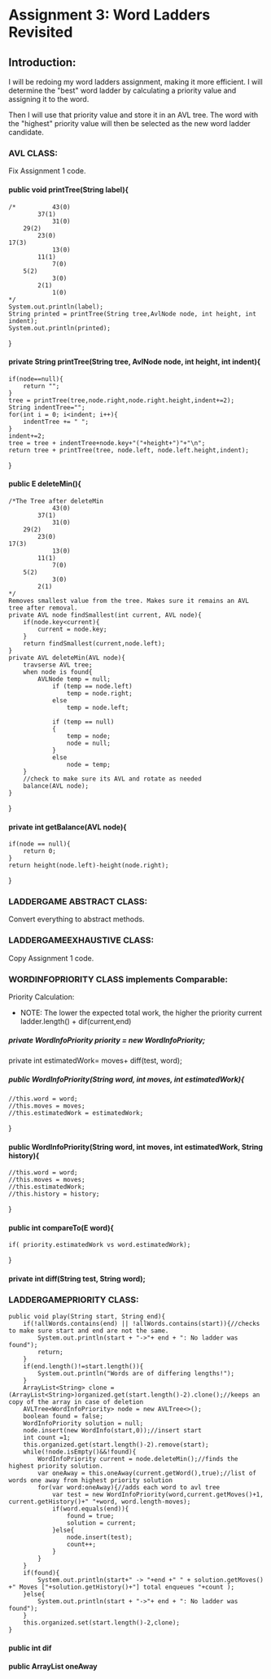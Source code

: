 # Assignment 3: Word Ladders Revisited

## Introduction:

I will be redoing my word ladders assignment, making it more efficient. I will determine the "best" word ladder by 
calculating a priority value and assigning it to the word.

Then I will use that priority value and store it in an AVL tree. The word with the "highest" priority value will then be 
selected as the new word ladder candidate.

### AVL CLASS:

Fix Assignment 1 code.
#### public void printTree(String label){
    /*          43(0)
            37(1)
                31(0)
        29(2)
            23(0)
    17(3)
                13(0)
            11(1)
                7(0)
        5(2)
                3(0)
            2(1)
                1(0)
    */
    System.out.println(label);
    String printed = printTree(String tree,AvlNode node, int height, int indent);
    System.out.println(printed);
}
#### private String printTree(String tree, AvlNode node, int height, int indent){
    if(node==null){
        return "";
    }
    tree = printTree(tree,node.right,node.right.height,indent+=2);
    String indentTree="";
    for(int i = 0; i<indent; i++){
        indentTree += " ";
    }
    indent+=2;
    tree = tree + indentTree+node.key+"("+height+")"+"\n";
    return tree + printTree(tree, node.left, node.left.height,indent);

}
#### public E deleteMin(){
    /*The Tree after deleteMin
                43(0)
            37(1)
                31(0)
        29(2)
            23(0)
    17(3)
                13(0)
            11(1)
                7(0)
        5(2)
                3(0)
            2(1)
    */
    Removes smallest value from the tree. Makes sure it remains an AVL tree after removal.
    private AVL node findSmallest(int current, AVL node){
        if(node.key<current){
            current = node.key;
        }
        return findSmallest(current,node.left);
    }
    private AVL deleteMin(AVL node){
        travserse AVL tree;
        when node is found{
            AVLNode temp = null;
				if (temp == node.left)
					temp = node.right;
				else
					temp = node.left;

				if (temp == null)
				{
					temp = node;
					node = null;
				}
				else 
					node = temp;
        }
        //check to make sure its AVL and rotate as needed
        balance(AVL node);
    }
}
#### private int getBalance(AVL node){
    if(node == null){
        return 0;
    }
    return height(node.left)-height(node.right);
}

### LADDERGAME ABSTRACT CLASS:
Convert everything to abstract methods.

### LADDERGAMEEXHAUSTIVE CLASS:

Copy Assignment 1 code.
### WORDINFOPRIORITY CLASS implements Comparable:
Priority Calculation:
* NOTE: The lower the expected total work, the higher the priority
current ladder.length() + dif(current,end)

##### private WordInfoPriority priority = new WordInfoPriority;
private int estimatedWork= moves+ diff(test, word);
##### public WordInfoPriority(String word, int moves, int estimatedWork){
    //this.word = word;
    //this.moves = moves;
    //this.estimatedWork = estimatedWork;
}
#### public WordInfoPriority(String word, int moves, int estimatedWork, String history){
    //this.word = word;
    //this.moves = moves;
    //this.estimatedWork;
    //this.history = history;
}
#### public int compareTo(E word){
    if( priority.estimatedWork vs word.estimatedWork);
}
#### private int diff(String test, String word);
### LADDERGAMEPRIORITY CLASS:
    public void play(String start, String end){
        if(!allWords.contains(end) || !allWords.contains(start)){//checks to make sure start and end are not the same.
            System.out.println(start + "->"+ end + ": No ladder was found");
            return;
        }
        if(end.length()!=start.length()){
            System.out.println("Words are of differing lengths!");
        }
        ArrayList<String> clone = (ArrayList<String>)organized.get(start.length()-2).clone();//keeps an copy of the array in case of deletion
        AVLTree<WordInfoPriority> node = new AVLTree<>();
        boolean found = false;
        WordInfoPriority solution = null;
        node.insert(new WordInfo(start,0));//insert start
        int count =1;
        this.organized.get(start.length()-2).remove(start);
        while(!node.isEmpty()&&!found){
            WordInfoPriority current = node.deleteMin();//finds the highest priority solution.
            var oneAway = this.oneAway(current.getWord(),true);//list of words one away from highest priority solution
            for(var word:oneAway){//adds each word to avl tree
                var test = new WordInfoPriority(word,current.getMoves()+1, current.getHistory()+" "+word, word.length-moves);
                if(word.equals(end)){
                    found = true;
                    solution = current;
                }else{
                    node.insert(test);
                    count++;
                }
            }
        }
        if(found){
            System.out.println(start+" -> "+end +" " + solution.getMoves() +" Moves ["+solution.getHistory()+"] total enqueues "+count );
        }else{
            System.out.println(start + "->"+ end + ": No ladder was found");
        }
        this.organized.set(start.length()-2,clone);
    }
#### public int dif
#### public ArrayList oneAway